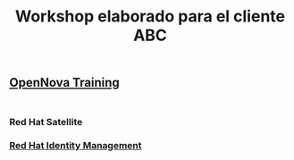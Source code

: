 <h1><p align="center">
Workshop elaborado para el cliente ABC
  <h2><br><a href="https://www.opennova.pe/"><strong>OpenNova Training </strong></a>
  <br>
  <br>
</p>
  </h1>

<h3>Red Hat Satellite</h3>

<h3><a href="idm/README.md">Red Hat Identity Management</a></h3>
